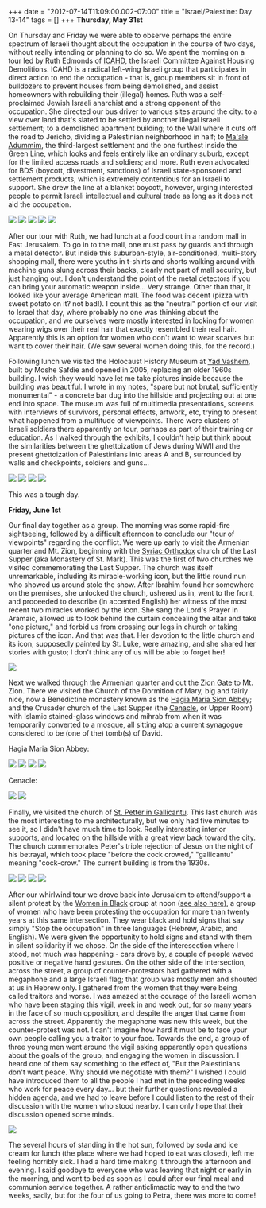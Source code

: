 +++
date = "2012-07-14T11:09:00.002-07:00"
title = "Israel/Palestine: Day 13-14"
tags = []
+++
**Thursday, May 31st**

On Thursday and Friday we were able to observe perhaps the entire spectrum of Israeli thought about the occupation in the course of two days, without really intending or planning to do so.  We spent the morning on a tour led by Ruth Edmonds of [ICAHD](http://www.icahd.org/), the Israeli Committee Against Housing Demolitions.  ICAHD is a radical left-wing Israeli group that participates in direct action to end the occupation - that is, group members sit in front of bulldozers to prevent houses from being demolished, and assist homeowners with rebuilding their (illegal) homes.  Ruth was a self-proclaimed Jewish Israeli anarchist and a strong opponent of the occupation.  She directed our bus driver to various sites around the city: to a view over land that's slated to be settled by another illegal Israeli settlement; to a demolished apartment building; to the Wall where it cuts off the road to Jericho, dividing a Palestinian neighborhood in half; to [Ma'ale Adummim](http://en.wikipedia.org/wiki/Ma%27ale_Adummim), the third-largest settlement and the one furthest inside the Green Line, which looks and feels entirely like an ordinary suburb, except for the limited access roads and soldiers; and more.  Ruth even advocated for BDS (boycott, divestment, sanctions) of Israeli state-sponsored and settlement products, which is extremely contentious for an Israeli to support.  She drew the line at a blanket boycott, however, urging interested people to permit Israeli intellectual and cultural trade as long as it does not aid the occupation.

<img src="http://4.bp.blogspot.com/-tKR5s2Pes1A/T8ewxXhSfMI/AAAAAAAABAo/XdeGlQTZ66E/s1600/IMG_6364.jpg"/>

<img src="http://3.bp.blogspot.com/-6S9XHraFLMo/UADi6eh40AI/AAAAAAAABDQ/5UUAwPfI0Rk/s1600/IMG_6350.jpg"/>

<img src="http://2.bp.blogspot.com/-ZobGfUNaHwM/T-vV3KrQHFI/AAAAAAAABAY/IKaanwDPt9Y/s1600/IMG_6356.jpg"/>

<img src="http://2.bp.blogspot.com/-Jcqo121nJWU/T-vV3snz2xI/AAAAAAAABAg/_aXEJZXjbtY/s1600/IMG_6361.jpg"/>

<img src="http://3.bp.blogspot.com/-M6fFv14jB7s/T-vV5a_0npI/AAAAAAAABAs/D6xMKbpoARs/s1600/IMG_6376.jpg"/>

After our tour with Ruth, we had lunch at a food court in a random mall in East Jerusalem.  To go in to the mall, one must pass by guards and through a metal detector.  But inside this <span class="st">suburban-style, air-conditioned, multi-story shopping mall, there were youths in t-shirts and shorts walking around with machine guns slung across their backs, clearly not part of mall security, but just hanging out.  I don't understand the point of the metal detectors if you can bring your automatic weapon inside...  Very strange.  Other than that, it looked like your average American mall.</span> <span class="st">The food was decent (pizza with sweet potato on it? not bad!).  I count this as the "neutral" portion of our visit to Israel that day, where probably no one was thinking about the occupation, and we ourselves were mostly interested in looking for women wearing wigs over their real hair that exactly resembled their real hair.  Apparently this is an option for women who don't want to wear scarves but want to cover their hair.  (We saw several women doing this, for the record.)

<span class="st">Following lunch we visited </span><span class="st"><span class="st">the Holocaust History Museum at </span>[Yad Vashem](http://en.wikipedia.org/wiki/Yad_vashem), built by Moshe Safdie and opened in 2005, replacing an older 1960s building.  I wish they would have let me take pictures inside because the building was beautiful.  I wrote in my notes, "spare but not brutal, sufficiently monumental" - a concrete bar dug into the hillside and projecting out at one end into space.  The museum was full of multimedia presentations, screens with interviews of survivors, personal effects, artwork, etc, trying to present what happened from a multitude of viewpoints.  There were clusters of Israeli soldiers there apparently on tour, perhaps as part of their training or education.  As I walked through the exhibits, I couldn't help but think about the similarities between the ghettoization of Jews during WWII and the present ghettoization of Palestinians into areas A and B, surrounded by walls and checkpoints, soldiers and guns...</span>

<img src="http://3.bp.blogspot.com/-3i4WEUUZmdM/T8ewtLYcVOI/AAAAAAAABA0/nC5QFPJeNu8/s1600/IMG_6382.jpg"/>

<img src="http://3.bp.blogspot.com/-PzmhMQNMmcM/UADi64GccoI/AAAAAAAABDY/8v1bqV3RHMU/s1600/IMG_6390.jpg"/>

<img src="http://4.bp.blogspot.com/-47eXMdSHTY4/T-vV6VljY9I/AAAAAAAABA4/b1_WuLgp014/s1600/IMG_6383.jpg"/>

<img src="http://3.bp.blogspot.com/-Qu0B-Feg3tw/T-vV67p6PQI/AAAAAAAABBA/SeDyy7Cj0k8/s1600/IMG_6388.jpg"/>

<span class="st">This was a tough day.</span>

<span class="st">

</span>

**<span class="st">Friday, June 1st</span>**

<span class="st">Our final day together as a group.  The morning was some rapid-fire sightseeing, followed by a difficult afternoon to conclude our "tour of viewpoints" regarding the conflict.  We were up early to visit the Armenian quarter and Mt. Zion, beginning with the [Syriac Orthodox](http://en.wikipedia.org/wiki/Syriac_Orthodox_Church) church of the Last Supper (aka Monastery of St. Mark).  This was the first of two churches we visited commemorating the Last Supper.  The church was itself unremarkable, including its miracle-working icon, but the little round nun who showed us around stole the show.  After Ibrahim found her somewhere on the premises, she unlocked the church, ushered us in, went to the front, and proceeded to describe (in accented English) her witness of the most recent two miracles worked by the icon.  She sang the Lord's Prayer in Aramaic, allowed us to look behind the curtain concealing the altar and take "one picture," and forbid us from crossing our legs in church or taking pictures of the icon.  And that was that.  Her devotion to the little church and its icon, supposedly painted by St. Luke, were amazing, and she shared her stories with gusto; I don't think any of us will be able to forget her!</span>

<span class="st"> </span>

<img src="http://4.bp.blogspot.com/-2po6ZHRaH6U/UAGwFPMA93I/AAAAAAAABEQ/BP8oIhBt9k0/s1600/IMG_6392.jpg"/>

<span class="st">Next we walked through the Armenian quarter and out the [Zion Gate](http://en.wikipedia.org/wiki/Zion_Gate) to Mt. Zion.  There we visited the Church of the Dormition of Mary, big and fairly nice, now a Benedictine monastery known as the [Hagia Maria Sion Abbey](http://en.wikipedia.org/wiki/Hagia_Maria_Sion_Abbey); and the Crusader church of the Last Supper (the [Cenacle](http://en.wikipedia.org/wiki/Cenacle), or Upper Room) with Islamic stained-glass windows and mihrab from when it was temporarily converted to a mosque, all sitting atop a current synagogue considered to be (one of the) tomb(s) of David.</span>

<span class="st">Hagia Maria Sion Abbey: </span>

<img src="http://4.bp.blogspot.com/-fhljWvDJlE8/UAGwFlK58-I/AAAAAAAABEU/-hYcW11Cviw/s1600/IMG_6396.jpg"/>

<img src="http://1.bp.blogspot.com/-YVak5g6isfA/UAGwF2ps16I/AAAAAAAABEY/yfHpSC7iHSU/s1600/IMG_6398.jpg"/>

<img src="http://3.bp.blogspot.com/-1Sg5CP5AEnw/UAGwGm41qII/AAAAAAAABEc/3eHPFTcX2p8/s1600/IMG_6404.jpg"/>

<img src="http://4.bp.blogspot.com/-Iv7kLbXub-Y/UAGwHYq14oI/AAAAAAAABEg/TmiRsT0ywfQ/s1600/IMG_6407.jpg"/>

Cenacle:

<img src="http://1.bp.blogspot.com/-LYcE1GiZ4T8/UAGwIM9C6nI/AAAAAAAABEs/WAXFU95iGxY/s1600/IMG_6411.jpg"/>

<img src="http://2.bp.blogspot.com/-4TT-jivQ2gc/UAGwIrV8wGI/AAAAAAAABE0/0DtuS4IDiG0/s1600/IMG_6414.jpg"/>

<span class="st">Finally, we visited the church of [St. Petter in Gallicantu](http://en.wikipedia.org/wiki/Church_of_St._Peter_in_Gallicantu).   This last church was the most interesting to me architecturally, but we  only had five minutes to see it, so I didn't have much time to look.   Really interesting interior supports, and located on the hillside with a  great view back toward the city.  The church commemorates Peter's triple rejection of Jesus on the night of his betrayal, which took place "before the cock crowed," "gallicantu" meaning "cock-crow."  The current building is from the 1930s.</span>

<span class="st"><span class="st"> </span> </span>

<img src="http://3.bp.blogspot.com/-J4xtHculWx0/UAGwDIHzmNI/AAAAAAAABD4/G5OPUc9jssQ/s1600/IMG_6416.jpg"/>

<img src="http://2.bp.blogspot.com/-9ALPMQgz0WA/UAGwDxEky2I/AAAAAAAABEA/I-MhYrmQcbY/s1600/IMG_6422.jpg"/>

<img src="http://2.bp.blogspot.com/-PBIqVqY5DxM/UAGwJV3UeiI/AAAAAAAABFE/3EIKi9zaEng/s1600/IMG_6419.jpg"/>

<img src="http://4.bp.blogspot.com/-5PZeVmAD9oY/UAGwJzELb8I/AAAAAAAABFQ/ju-OOX0wbQQ/s1600/IMG_6421.jpg"/>

<span class="st">After our whirlwind tour we drove back into Jerusalem to attend/support a silent protest by the [Women in Black](http://en.wikipedia.org/wiki/Women_in_Black) group at noon ([see also here](http://www.womeninblack.org/en/about)), a group of women who have been protesting the occupation for more than twenty years at this same intersection.  They wear black and hold signs that say simply "Stop the occupation" in three languages (Hebrew, Arabic, and English).  We were given the opportunity to hold signs and stand with them in silent solidarity if we chose.  On the side of the interesection where I stood, not much was happening - cars drove by, a couple of people waved positive or negative hand gestures.  On the other side of the intersection, across the street, a group of counter-protestors had gathered with a megaphone and a large Israeli flag; that group was mostly men and shouted at us in Hebrew only.  I gathered from the women that they were being called traitors and worse.  I was amazed at the courage of the Israeli women who have been staging this vigil, week in and week out, for so many years in the face of so much opposition, and despite the anger that came from across the street.  Apparently the megaphone was new this week, but the counter-protest was not.  I can't imagine how hard it must be to face your own people calling you a traitor to your face.  Towards the end, a group of three young men went around the vigil asking apparently open questions about the goals of the group, and engaging the women in discussion.  I heard one of them say something to the effect of, "But the Palestinians don't want peace.  Why should we negotiate with them?"  I wished I could have introduced them to all the people I had met in the preceding weeks who work for peace every day...  but their further questions revealed a hidden agenda, and we had to leave before I could listen to the rest of their discussion with the women who stood nearby.  I can only hope that their discussion opened some minds.</span>

<img src="http://1.bp.blogspot.com/-lomKXJqmyog/UAGwEl10lJI/AAAAAAAABEI/HaYOCAekOwY/s1600/IMG_6435.jpg"/>

<span class="st">The several hours of standing in the hot sun, followed by soda and ice cream for lunch (the place where we had hoped to eat was closed), left me feeling horribly sick.  I had a hard time making it through the afternoon and evening.  I said goodbye to everyone who was leaving that night or early in the morning, and went to bed as soon as I could after our final meal and communion service together.  A rather anticlimactic way to end the two weeks, sadly, but for the four of us going to Petra, there was more to come!</span></span>
